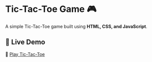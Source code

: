 # Tic-Tac-Toe Game 🎮

A simple Tic-Tac-Toe game built using **HTML, CSS, and JavaScript**.

## 🚀 Live Demo
🔗 [Play Tic-Tac-Toe](https://muhammad-tehmish.github.io/Tic-Tac-Toe/)
